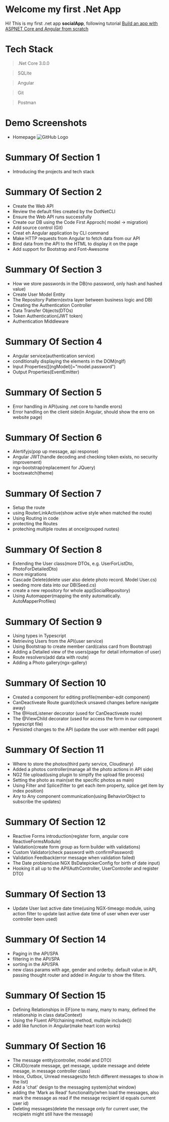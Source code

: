 # Welcome my first .Net App

Hi! This is my first .net app **socialApp**, following tutorial [Build an app with ASPNET Core and Angular from scratch](https://www.udemy.com/course/build-an-app-with-aspnet-core-and-angular-from-scratch/)



# Tech Stack

> .Net Core 3.0.0

> SQLite

> Angular

> Git

> Postman


# Demo Screenshots
- Homepage
![GitHub Logo](https://user-images.githubusercontent.com/9813209/99203004-fe408e80-2815-11eb-88b0-3a168a20f3fc.png)



# Summary Of Section 1
- Introducing the projects and tech stack


# Summary Of Section 2
- Create the Web API
- Review the default files created by the DotNetCLI 
- Ensure the Web API runs successfully
- Create our DB using the Code First Approch( model -> migration)
- Add source control (Git)
- Creat eh Angular application by CLI command
- Make HTTP requests from Angular to fetch data from our API
- Bind data from the API to the HTML to display it on the page
- Add support for Bootstrap and Font-Awesome

# Summary Of Section 3
- How we store passwords in the DB(no password, only hash and hashed value)
- Create User Model Entity
- The Repository Pattern(extra layer between business logic and DB)
- Creating the Authentication Controller
- Data Transfer Objects(DTOs)
- Token Authentication(JWT token)
- Authentication Middleware

# Summary Of Section 4
- Angular service(authentication service)
- conditionally displaying the elements in the DOM(ngIf)
- Input Properties([(ngModel)]="model.password")
- Output Properties(EventEmitter)

# Summary Of Section 5
- Error handling in API(using .net core to handle erors)
- Error handling on the client side(in Angular, should show the erro on website page)

# Summary Of Section 6
- Alertifyjs(pop up message, api response)
- Angular JWT(handle decoding and checking token exists, no security improvement)
- ngx-bootstrap(replacement for JQuery)
- bootswatch(theme)

# Summary Of Section 7
- Setup the route
- using RouterLinkActive(show active style when matched the route)
- Using Routing in code
- protecting the Routes
- proteching multiple routes at once(grouped ruotes)

# Summary Of Section 8
- Extending the User class(more DTOs, e.g. UserForListDto, PhotoForDetailedDto)
- more migrations
- Cascade Delete(delete user also delete photo record. Model User.cs)
- seeding more data into our DB(Seed.cs)
- create a new repository for whole app(SocialRepository)
 - Using Automapper(mapping the enity automatically. AutoMapperProfiles)

 # Summary Of Section 9
- Using types in Typescript
- Retrieving Users from the API(user service)
- Using Bootstrap to create member card(calss card from Bootstrap)
- Adding a Detailed view of the users(page for detail information of user)
- Route resolvers(add data with route)
- Adding a Photo gallery(ngx-gallery)

 # Summary Of Section 10
- Created a component for editing profile(member-edit component)
- CanDeactiveate Route guard(check unsaved changes before navigate away)
- The @HostListener decorator (used for CanDeactiveate route)
- The @ViewChild decorator (used for access the form in our component typescript file)
- Persisted changes to the API (update the user with member edit page)

 # Summary Of Section 11
- Where to store the photos(third party service, Cloudinary)
- Added a photos controller(manage all the photo actions in API side)
- NG2 file upload(using plugin to simplfy the upload file process)
- Setting the photo as main(set the specific photos as main)
- Using Filter and Splice(filter to get each item property, splice get item by index position)
- Any to Any component communication(using BehaviorObject to subscribe the updates)

 # Summary Of Section 12
- Reactive Forms introduction(register form, angular core ReactiveFormsModule)
- Validation(create form group as form builder with validations)
- Custom Validator(check password with confirmPassword)
- Validation Feedback(error message when validation failed)
- The Date problem(use NGX BsDatepickerConfig for birth of date input)
- Hooking it all up to the API(AuthController, UserController and register DTO)

 # Summary Of Section 13
- Update User last active date time(using NGX-timeago module, using action filter to update last active date time of user when ever user controller been used)

 # Summary Of Section 14
- Paging in the API/SPA
- filtering in the API/SPA
- sorting in the API/SPA
- new class params with age, gender and orderby. default value in API, passing thought router and added in Angular to show the filters.

 # Summary Of Section 15
- Defining Relationships in EF(one to many, many to many, defined the relationship in class dataContext)
- Using the Fluent API(chaining method, multiple include())
- add like function in Angular(make heart icon works)

# Summary Of Section 16
- The message entity(controller, model and DTO)
- CRUD(create message, get message, update message and delete mesage, in message controller class)
- Inbox, Outbox, Unread messages(to fetch different messages to show in the list)
- Add a 'chat' design to the messaging system(chat window)
- adding the 'Mark as Read' functionality(when load the messages, also mark the message as read if the message recipient id equals current user id)
- Deleting messages(delete the message only for current user, the recipietn might still have the message)